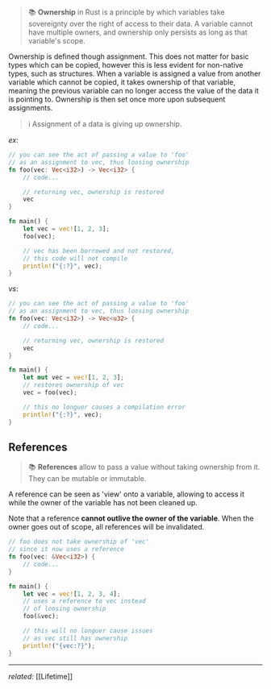 > 📚 **Ownership** in Rust is a principle by which variables take sovereignty over the right of access to their data. A variable cannot have multiple owners, and ownership only persists as long as that variable's scope.

Ownership is defined though assignment. This does not matter for basic types which can be copied, however this is less evident for non-native types, such as structures. When a variable is assigned a value from another variable which cannot be copied, it takes ownership of that variable, meaning the previous variable can no longer access the value of the data it is pointing to. Ownership is then set once more upon subsequent assignments.

> ℹ️ Assignment of a data is giving up ownership.

*ex*:
```rust
// you can see the act of passing a value to 'foo'
// as an assignment to vec, thus loosing ownership
fn foo(vec: Vec<i32>) -> Vec<i32> {
	// code...

	// returning vec, ownership is restored
	vec
}

fn main() {
	let vec = vec![1, 2, 3];
	foo(vec);

	// vec has been borrowed and not restored,
	// this code will not compile
	println!("{:?}", vec);
}
```

*vs*:
```rust
// you can see the act of passing a value to 'foo'
// as an assignment to vec, thus loosing ownership
fn foo(vec: Vec<i32>) -> Vec<u32> {
	// code...

	// returning vec, ownership is restored
	vec
}

fn main() {
	let mut vec = vec![1, 2, 3];
	// restores ownership of vec
	vec = foo(vec);

	// this no longuer causes a compilation error
	println!("{:?}", vec);
}
```

## References

> 📚 **References** allow to pass a value without taking ownership from it. They can be mutable or immutable.

A reference can be seen as 'view' onto a variable, allowing to access it while the owner of the variable has not been cleaned up.

Note that a reference **cannot outlive the owner of the variable**. When the owner goes out of scope, all references will be invalidated.

```rust
// foo does not take ownership of 'vec'
// since it now uses a reference
fn foo(vec: &Vec<i32>) {
	// code...
}

fn main() {
	let vec = vec![1, 2, 3, 4];
	// uses a reference to vec instead
	// of loosing ownership
	foo(&vec);

	// this will no longuer cause issues
	// as vec still has ownership
	println!("{vec:?}");
}
```

---
*related:* [[Lifetime]]